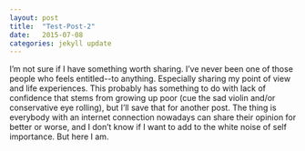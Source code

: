 ```yaml
---
layout: post
title:  "Test-Post-2"
date:   2015-07-08
categories: jekyll update
---
```


I’m not sure if I have something worth sharing. I’ve never been one of those people who feels entitled--to anything. Especially sharing my point of view and life experiences. This probably has something to do with lack of confidence that stems from growing up poor (cue the sad violin and/or conservative eye rolling), but I’ll save that for another post. The thing is everybody with an internet connection nowadays can share their opinion for better or worse, and I don’t know if I want to add to the white noise of self importance. But here I am.
